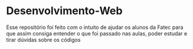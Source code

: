# Desenvolvimento-Web
 Esse repositório foi feito com o intuito de ajudar os alunos da Fatec para que assim consiga entender o que foi passado nas aulas, poder estudar e tirar dúvidas sobre os códigos
